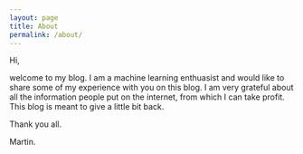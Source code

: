 ```yaml
---
layout: page
title: About
permalink: /about/
---
```


Hi,

welcome to my blog. I am a machine learning enthuasist and would like to share some of my experience with you on this blog. I am very grateful about all the information people put on the internet, from which I can take profit. This blog is meant to give a little bit back.

Thank you all.

Martin.

[jekyll-organization]: https://github.com/jekyll
